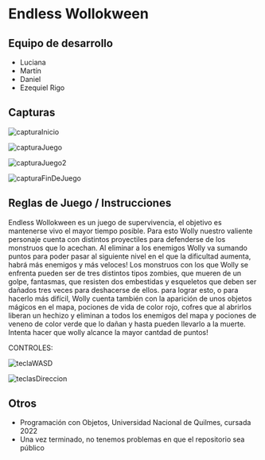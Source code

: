 # Endless Wollokween

## Equipo de desarrollo

- Luciana
- Martín
- Daniel
- Ezequiel Rigo

## Capturas
![capturaInicio](https://user-images.githubusercontent.com/88062413/204876104-25dc6de3-4efa-4040-926e-5fddcb9ae15e.png)

![capturaJuego](https://user-images.githubusercontent.com/88062413/204876130-70130ad3-da55-4525-a2a3-e4ff23d73253.png)

![capturaJuego2](https://user-images.githubusercontent.com/88062413/204876145-92acf5e9-4665-45dd-81bb-8c802d12c455.png)

![capturaFinDeJuego](https://user-images.githubusercontent.com/88062413/204876174-69ac58d2-434b-4d27-8fc6-ca6b92a5ed2b.png)

## Reglas de Juego / Instrucciones

Endless Wollokween es un juego de supervivencia, el objetivo es mantenerse vivo el mayor tiempo posible. Para esto Wolly nuestro valiente personaje cuenta con distintos proyectiles para defenderse de los monstruos que lo acechan.
Al eliminar a los enemigos Wolly va sumando puntos para poder pasar al siguiente nivel en el que la dificultad aumenta, habrá más enemigos y más veloces!
Los monstruos con los que Wolly se enfrenta pueden ser de tres distintos tipos zombies, que mueren de un golpe, fantasmas, que resisten dos embestidas y esqueletos que deben ser dañados tres veces para deshacerse de ellos.
para lograr esto, o para hacerlo más difícil, Wolly cuenta también con la aparición de unos objetos mágicos en el mapa, pociones de vida de color rojo, cofres que al abrirlos liberan un hechizo y eliminan a todos los enemigos del mapa y pociones de veneno de color verde que lo dañan y hasta pueden llevarlo a la muerte.
Intenta hacer que wolly alcance la mayor cantdad de puntos!

CONTROLES:

![teclaWASD](https://user-images.githubusercontent.com/88062413/204916404-32172f83-a74a-414b-a59f-b7b28466a3ca.png)

![teclasDireccion](https://user-images.githubusercontent.com/88062413/204916453-1eebc7ea-7871-489f-aa50-44508c6821ff.png)





## Otros

- Programación con Objetos, Universidad Nacional de Quilmes, cursada 2022
- Una vez terminado, no tenemos problemas en que el repositorio sea público
